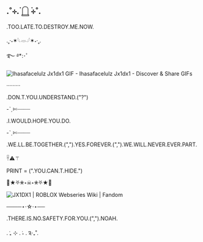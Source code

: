## .˚⊹. ࣪𓉸 ࣪⊹˚.

.TOO.LATE.TO.DESTROY.ME.NOW.

.˳·˖✶𓆩𓁺𓆪✶˖·˳.

࿐ ࿔*:･ﾟ

<img src="https://media.tenor.com/wYW5vCxSB44AAAAe/ihasafacelulz-jx1dx1.png" alt="Ihasafacelulz Jx1dx1 GIF - Ihasafacelulz Jx1dx1 - Discover &amp; Share GIFs"/>

·········

.DON.T.YOU.UNDERSTAND.("?")

-ˋˏ✄┈┈┈┈

.I.WOULD.HOPE.YOU.DO.

-ˋˏ✄┈┈┈┈

.WE.LL.BE.TOGETHER.(",").YES.FOREVER.(",").WE.WILL.NEVER.EVER.PART.

𓋹⚠︎⚚

PRINT = (".YOU.CAN.T.HIDE.") 

🦴★⛧✮⋆☠⋆✮⛧★🦴

<img src="https://static.wikia.nocookie.net/roblox-webseries/images/c/c1/JX1bg_textless.png/revision/latest/scale-to-width-down/985?cb=20250731154837" alt="JX1DX1 | ROBLOX Webseries Wiki | Fandom"/>

────⋆⋅☆⋅⋆──

.THERE.IS.NO.SAFETY.FOR.YOU.(",").NOAH.

. ݁₊ ⊹ . ݁˖ . ݁༉‧₊˚.
